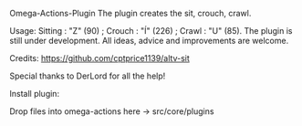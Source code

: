 Omega-Actions-Plugin
The plugin creates the sit, crouch, crawl.

Usage: Sitting : "Z" (90) ; Crouch : "Í" (226) ; Crawl : "U" (85).
The plugin is still under development. All ideas, advice and improvements are welcome.

Credits:
https://github.com/cptprice1139/altv-sit

Special thanks to DerLord for all the help!

Install plugin:

Drop files into omega-actions here -> src/core/plugins
